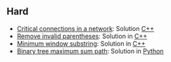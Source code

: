 ## Hard
- [Critical connections in a network](https://leetcode.com/problems/critical-connections-in-a-network/): Solution [C++](https://github.com/dgharsallah/leetcode-solutions/blob/master/Hard/Critical%20connections%20-%20Hard.cpp)
- [Remove invalid parentheses](https://leetcode.com/problems/remove-invalid-parentheses/): Solution in [C++](https://github.com/dgharsallah/leetcode-solutions/blob/master/Hard/Remove%20invalid%20parentheses%20-%20Hard.cpp)
- [Minimum window substring](https://leetcode.com/problems/minimum-window-substring/): Solution in [C++](https://github.com/dgharsallah/leetcode-solutions/blob/master/Hard/Minimum%20window%20substring%20-%20Hard.py)
- [Binary tree maximum sum path](https://leetcode.com/problems/binary-tree-maximum-path-sum/): Solution in [Python](https://github.com/dgharsallah/leetcode-solutions/blob/master/Hard/Binary%20tree%20maximum%20sum%20path%20-%20Hard.py)

